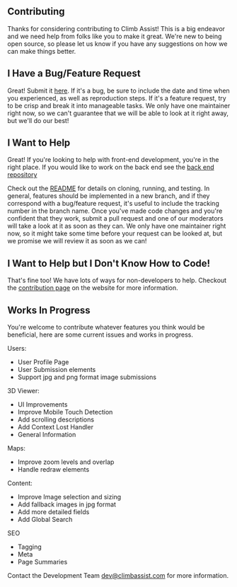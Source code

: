 Contributing
------------

Thanks for considering contributing to Climb Assist! This is a big endeavor and we need help from folks like you to make
it great. We're new to being open source, so please let us know if you have any suggestions on how we can make things
better.

I Have a Bug/Feature Request
----------------------------

Great! Submit it [here](https://github.com/ClimbAssist/ClimbAssistUI/issues). If it's a bug, be sure to include the date and time when you experienced, as
well as reproduction steps. If it's a feature request, try to be crisp and break it into manageable tasks. We only have
one maintainer right now, so we can't guarantee that we will be able to look at it right away, but we'll do our best!

I Want to Help
--------------

Great! If you're looking to help with front-end development, you're in the right place. If you would like to work on the back end see the
[back end repository](https://github.com/ClimbAssist/ClimbAssistService)

Check out the [README](README.md) for details on cloning, running, and testing. In general, features should be
implemented in a new branch, and if they correspond with a bug/feature request, it's useful to include the tracking
number in the branch name. Once you've made code changes and you're confident that they work, submit a pull request and
one of our moderators will take a look at it as soon as they can. We only have one maintainer right now, so it might
take some time before your request can be looked at, but we promise we will review it as soon as we can!

I Want to Help but I Don't Know How to Code!
--------------------------------------------
That's fine too! We have lots of ways for non-developers to help. Checkout the
[contribution page](https://climbassist.com/contribute) on the website for more information.

Works In Progress
-------

You're welcome to contribute whatever features you think would be beneficial, here are some current issues and works in progress.

Users:
* User Profile Page
* User Submission elements
* Support jpg and png format image submissions

3D Viewer:
* UI Improvements
* Improve Mobile Touch Detection
* Add scrolling descriptions
* Add Context Lost Handler
* General Information

Maps:
* Improve zoom levels and overlap
* Handle redraw elements

Content:
* Improve Image selection and sizing
* Add fallback images in jpg format
* Add more detailed fields
* Add Global Search

SEO
* Tagging
* Meta
* Page Summaries

Contact the Development Team [dev@climbassist.com](mailto:dev@climbassist.com) for more information.
